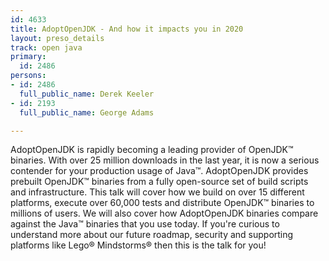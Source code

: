 ```yaml
---
id: 4633
title: AdoptOpenJDK - And how it impacts you in 2020
layout: preso_details
track: open java
primary:
  id: 2486
persons:
- id: 2486
  full_public_name: Derek Keeler
- id: 2193
  full_public_name: George Adams

---
```

AdoptOpenJDK is rapidly becoming a leading provider of OpenJDK™ binaries. With over 25 million downloads in the last year, it is now a serious contender for your production usage of Java™. AdoptOpenJDK provides prebuilt OpenJDK™ binaries from a fully open-source set of build scripts and infrastructure. This talk will cover how we build on over 15 different platforms, execute over 60,000 tests and distribute OpenJDK™ binaries to millions of users. We will also cover how AdoptOpenJDK binaries compare against the Java™ binaries that you use today. If you're curious to understand more about our future roadmap, security and supporting platforms like Lego® Mindstorms® then this is the talk for you!